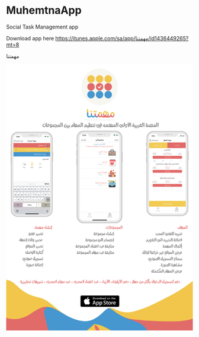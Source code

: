 # MuhemtnaApp
Social Task Management app


Download app here
https://itunes.apple.com/sa/app/مهمتنا/id1436449265?mt=8



مهمتنا

![Muhemtna](https://github.com/komz78/MuhemtnaApp/blob/master/muhemtnaa%20concept%20with%20explenations.jpg?raw=true)


